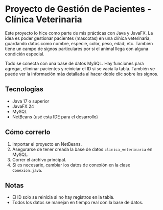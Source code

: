 # Proyecto de Gestión de Pacientes - Clínica Veterinaria

Este proyecto lo hice como parte de mis prácticas con Java y JavaFX. La idea es poder gestionar pacientes (mascotas) en una clínica veterinaria, guardando datos como nombre, especie, color, peso, edad, etc. También tiene un campo de signos particulares por si el animal llega con alguna condición especial.

Todo se conecta con una base de datos MySQL. Hay funciones para agregar, eliminar pacientes y reiniciar el ID si se vacía la tabla. También se puede ver la información más detallada al hacer doble clic sobre los signos.

## Tecnologías

- Java 17 o superior
- JavaFX 24
- MySQL
- NetBeans (usé esta IDE para el desarrollo)

## Cómo correrlo

1. Importar el proyecto en NetBeans.
2. Asegurarse de tener creada la base de datos `clinica_veterinaria` en MySQL.
3. Correr el archivo principal.
4. Si es necesario, cambiar los datos de conexión en la clase `Conexion.java`.

## Notas

- El ID solo se reinicia si no hay registros en la tabla.
- Todos los datos se manejan en tiempo real con la base de datos.
